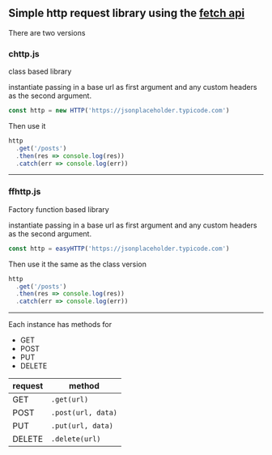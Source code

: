 ## Simple http request library using the [fetch api](https://developer.mozilla.org/en-US/docs/Web/API/Fetch_API)

There are two versions

### chttp.js

class based library

instantiate passing in a base url as first argument and any custom headers as the second argument.

```js
const http = new HTTP('https://jsonplaceholder.typicode.com')
```

Then use it

```js
http
  .get('/posts')
  .then(res => console.log(res))
  .catch(err => console.log(err))
```

---

### ffhttp.js

Factory function based library

instantiate passing in a base url as first argument and any custom headers as the second argument.

```js
const http = easyHTTP('https://jsonplaceholder.typicode.com')
```

Then use it the same as the class version

```js
http
  .get('/posts')
  .then(res => console.log(res))
  .catch(err => console.log(err))
```

---

Each instance has methods for

- GET
- POST
- PUT
- DELETE

| request | method             |
| ------- | ------------------ |
| GET     | `.get(url)`        |
| POST    | `.post(url, data)` |
| PUT     | `.put(url, data)`  |
| DELETE  | `.delete(url)`     |
